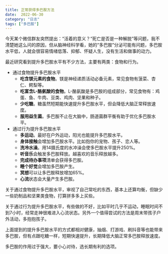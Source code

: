 ```yaml
---
title: 正常获得多巴胺方法
date:  2022-06-30
category: "日志"
tags: ["多巴胺"]
---
```

今天某个微信群友突然提出：“活着的意义？“死亡是否是一种解脱”等问题，我不清楚她这么问的原因，但从脑神经科学看，她的“多巴胺”分泌可能有问题，多巴胺水平低，人就会很容易情绪低落、抑郁、怀疑人生，没有生活和做事的动力。

最近研究看到提升多巴胺水平有不少方法，主要有两类：食物和行为。
- 通过食物提升多巴胺水平
	- **吃含镁元素的食物**。镁是神经递质活动必备元素，常见食物有菠菜、杏仁、鳄梨等。
	- **吃富含L-酪氨酸的食物**。L-酪氨酸是多巴胺的组成部分，常见食物有：鸡蛋、鱼、牛肉、豆类、鸡肉、坚果和种子。
	- **少吃糖**。糖虽然短期能快速提升多巴胺水平，但会降低大脑正常释放速度。
	- **服用益生菌**。多巴胺不止在大脑中，肠道菌群平衡有助于优化多巴胺水平。
- 通过行为提升多巴胺水平
	- **多运动**。最好在户外运动，阳光也能提升多巴胺水平。
	- **身体接触**会增加多巴胺水平。比如抱你的宠物、孩子、恋人等。
	- **洗冷水澡**。用14摄氏度的水冲澡会使多巴胺水平提升250%。
	- **听音乐**会触发多巴胺释放。越喜欢的音乐释放越多。
	- **完成待办事项**清单会获得多巴胺。
	- **睡个好觉**会增加多巴胺产生。
	- **冥想**可以让多巴胺释放增加65%。
	- **心流**状态会大量产生多巴胺。

关于通过食物提升多巴胺水平，审视了自己常吃的东西，基本上还算均衡，但缺少一些奶制品和坚果类食物，打算拼多多上买些。

关于通过行为提升多巴胺水平，有些做的不好，比如平时几乎不运动，睡眠时间不到7小时，经常走神很难进入心流状态。另外一个值得尝试的方法是周末带孩子户外活动，多抱抱孩子。

上面提到的提升多巴胺水平的方式都相对健康，抽烟、打游戏、刷抖音等也能带来多巴胺，但有点跟吃糖一样，短期快速提升，长期降低大脑正常多巴胺释放速度。

多巴胺的作用过于强大，要小心对待，选长期有利的选项。